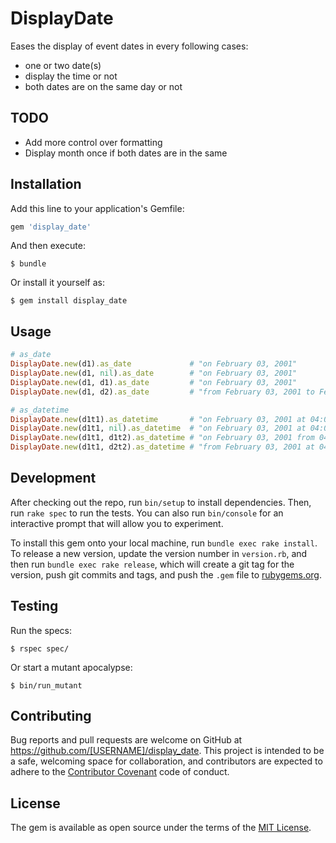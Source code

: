 # DisplayDate

Eases the display of event dates in every following cases:

* one or two date(s)
* display the time or not
* both dates are on the same day or not

## TODO

* Add more control over formatting
* Display month once if both dates are in the same

## Installation

Add this line to your application's Gemfile:

```ruby
gem 'display_date'
```

And then execute:

    $ bundle

Or install it yourself as:

    $ gem install display_date

## Usage

```ruby
# as_date
DisplayDate.new(d1).as_date             # "on February 03, 2001"
DisplayDate.new(d1, nil).as_date        # "on February 03, 2001"
DisplayDate.new(d1, d1).as_date         # "on February 03, 2001"
DisplayDate.new(d1, d2).as_date         # "from February 03, 2001 to February 04, 2001"

# as_datetime
DisplayDate.new(d1t1).as_datetime       # "on February 03, 2001 at 04:05"
DisplayDate.new(d1t1, nil).as_datetime  # "on February 03, 2001 at 04:05"
DisplayDate.new(d1t1, d1t2).as_datetime # "on February 03, 2001 from 04:05 to 06:07"
DisplayDate.new(d1t1, d2t2).as_datetime # "from February 03, 2001 at 04:05 to February 04, 2001 at 06:07"
```

## Development

After checking out the repo, run `bin/setup` to install dependencies. Then, run `rake spec` to run the tests. You can also run `bin/console` for an interactive prompt that will allow you to experiment.

To install this gem onto your local machine, run `bundle exec rake install`. To release a new version, update the version number in `version.rb`, and then run `bundle exec rake release`, which will create a git tag for the version, push git commits and tags, and push the `.gem` file to [rubygems.org](https://rubygems.org).

## Testing

Run the specs:

    $ rspec spec/

Or start a mutant apocalypse:

    $ bin/run_mutant

## Contributing

Bug reports and pull requests are welcome on GitHub at https://github.com/[USERNAME]/display_date. This project is intended to be a safe, welcoming space for collaboration, and contributors are expected to adhere to the [Contributor Covenant](contributor-covenant.org) code of conduct.

## License

The gem is available as open source under the terms of the [MIT License](http://opensource.org/licenses/MIT).
